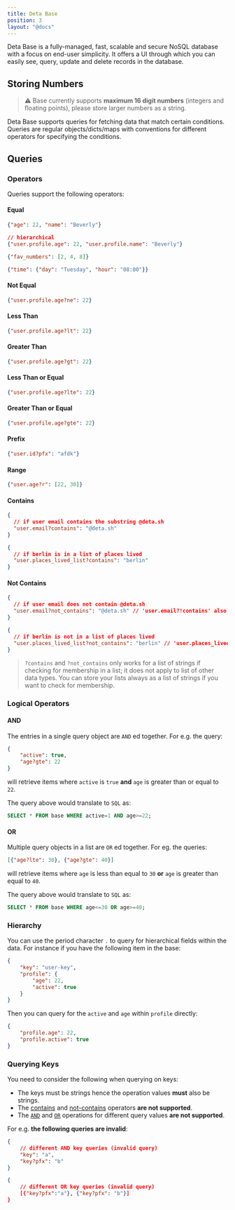 ```yaml
---
title: Deta Base
position: 3
layout: "@docs"
---
```


Deta Base is a fully-managed, fast, scalable and secure NoSQL database with a focus on end-user simplicity. It offers a UI through which you can easily see, query, update and delete records in the database.

## Storing Numbers

> ⚠️ Base currently supports **maximum 16 digit numbers** (integers and floating points), please store larger numbers as a string.

Deta Base supports queries for fetching data that match certain conditions. Queries are regular objects/dicts/maps with conventions for different operators for specifying the conditions.

## Queries

### Operators

Queries support the following operators:

#### Equal

```json
{"age": 22, "name": "Beverly"}

// hierarchical
{"user.profile.age": 22, "user.profile.name": "Beverly"}
```

```json
{"fav_numbers": [2, 4, 8]}
```

```json
{"time": {"day": "Tuesday", "hour": "08:00"}}
```

#### Not Equal

```json
{"user.profile.age?ne": 22}
```

#### Less Than

```json
{"user.profile.age?lt": 22}
```

#### Greater Than

```json
{"user.profile.age?gt": 22}
```

#### Less Than or Equal

```json
{"user.profile.age?lte": 22}
```

#### Greater Than or Equal

```json
{"user.profile.age?gte": 22}
```

#### Prefix

```json
{"user.id?pfx": "afdk"}
```

#### Range

```json
{"user.age?r": [22, 30]}
```

#### Contains

```json
{
  // if user email contains the substring @deta.sh
  "user.email?contains": "@deta.sh" 
}
```

```json
{
  // if berlin is in a list of places lived 
  "user.places_lived_list?contains": "berlin"
}
```

#### Not Contains

```json
{
  // if user email does not contain @deta.sh
  "user.email?not_contains": "@deta.sh" // 'user.email?!contains' also valid
}
```

```json
{
  // if berlin is not in a list of places lived
  "user.places_lived_list?not_contains": "berlin" // 'user.places_lived_list?!contains' also valid
}
```

> `?contains` and `?not_contains` only works for a list of strings if checking for membership in a list; it does not apply to list of other data types. You can store your lists always as a list of strings if you want to check for membership.

### Logical Operators

#### AND

The entries in a single query object are `AND` ed together. For e.g. the query:

```json
{
    "active": true, 
    "age?gte": 22 
}
``` 

will retrieve items where `active` is `true` **and** `age` is greater than or equal to `22`.

The query above would translate to `SQL` as:

```sql
SELECT * FROM base WHERE active=1 AND age>=22;
```


#### OR

Multiple query objects in a list are `OR` ed together. For eg. the queries:

```json
[{"age?lte": 30}, {"age?gte": 40}]
```

will retrieve items where `age` is less than equal to `30` **or** `age` is greater than equal to `40`.

The query above would translate to `SQL` as:

```sql
SELECT * FROM base WHERE age<=30 OR age>=40;
```


### Hierarchy

You can use the period character `.` to query for hierarchical fields within the data. For instance if you have the following item in the base:

```json
{
    "key": "user-key",
    "profile": {
        "age": 22, 
        "active": true 
    }
}
```

Then you can query for the `active` and `age` within `profile` directly:

```json
{
    "profile.age": 22,
    "profile.active": true
}
```

### Querying Keys

You need to consider the following when querying on keys:

- The keys must be strings hence the operation values **must** also be strings. 
- The [contains](#contains) and [not-contains](#not-contains) operators **are not supported**.
- The [`AND`](#and) and [`OR`](#or) operations for different query values **are not supported**.
    
For e.g. **the following queries are invalid**:

```json
{
    // different AND key queries (invalid query)
    "key": "a",
    "key?pfx": "b"
}
```

```json
{
    // different OR key queries (invalid query)
    [{"key?pfx":"a"}, {"key?pfx": "b"}]
}
```